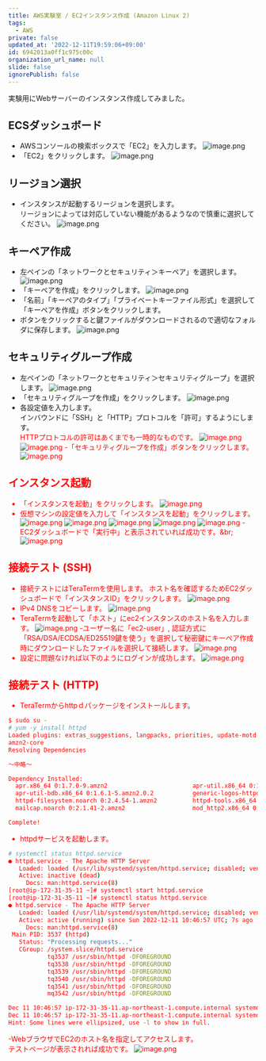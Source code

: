```yaml
---
title: AWS実験室 / EC2インスタンス作成 (Amazon Linux 2)
tags:
  - AWS
private: false
updated_at: '2022-12-11T19:59:06+09:00'
id: 6942013a0ff1c975c00c
organization_url_name: null
slide: false
ignorePublish: false
---
```

実験用にWebサーバーのインスタンス作成してみました。

## ECSダッシュボード
- AWSコンソールの検索ボックスで「EC2」を入力します。
![image.png](https://qiita-image-store.s3.ap-northeast-1.amazonaws.com/0/294043/09dbea57-9517-9aaf-2e79-a47e35be2f72.png)
- 「EC2」をクリックします。
![image.png](https://qiita-image-store.s3.ap-northeast-1.amazonaws.com/0/294043/33528854-50b1-7b4d-fdce-e826bff51dd0.png)
## リージョン選択
- インスタンスが起動するリージョンを選択します。</br>
リージョンによっては対応していない機能があるようなので慎重に選択してください。
![image.png](https://qiita-image-store.s3.ap-northeast-1.amazonaws.com/0/294043/c5da7fb6-3b42-f361-6f60-e00cfe724a27.png)
## キーペア作成
- 左ペインの「ネットワークとセキュリティ＞キーペア」を選択します。
![image.png](https://qiita-image-store.s3.ap-northeast-1.amazonaws.com/0/294043/5c4ab49e-abc0-85d1-233f-1b3666252702.png)
- 「キーペアを作成」をクリックします。
![image.png](https://qiita-image-store.s3.ap-northeast-1.amazonaws.com/0/294043/22f87121-962d-3178-57aa-3e6be9a91631.png)
- 「名前」「キーペアのタイプ」「プライベートキーファイル形式」を選択して「キーペアを作成」ボタンをクリックします。</br>
- ボタンをクリックすると鍵ファイルがダウンロードされるので適切なフォルダに保存します。
![image.png](https://qiita-image-store.s3.ap-northeast-1.amazonaws.com/0/294043/b9a27e5e-e50f-6392-f59f-bd9c95d8b47f.png)
## セキュリティグループ作成
- 左ペインの「ネットワークとセキュリティ＞セキュリティグループ」を選択します。
![image.png](https://qiita-image-store.s3.ap-northeast-1.amazonaws.com/0/294043/98ef072a-2a51-fe85-c6c9-f949d1e532f0.png)
- 「セキュリティグループを作成」をクリックします。
![image.png](https://qiita-image-store.s3.ap-northeast-1.amazonaws.com/0/294043/f283eaec-e2c5-ced1-1d79-cfd5543b61de.png)
- 各設定値を入力します。</br>
インバウンドに「SSH」と「HTTP」プロトコルを「許可」するようにします。</br>
<font color='red'>HTTPプロトコルの許可はあくまでも一時的なものです。<font/>
![image.png](https://qiita-image-store.s3.ap-northeast-1.amazonaws.com/0/294043/a52383f5-b891-15f8-35ec-af6951e6f6d5.png)
![image.png](https://qiita-image-store.s3.ap-northeast-1.amazonaws.com/0/294043/2c551022-810b-f257-0b55-d5ac483af4bf.png)
-「セキュリティグループを作成」ボタンをクリックします。
![image.png](https://qiita-image-store.s3.ap-northeast-1.amazonaws.com/0/294043/6f9fe698-5d6f-d009-6669-01851bbd62df.png)
## インスタンス起動
- 「インスタンスを起動」をクリックします。
![image.png](https://qiita-image-store.s3.ap-northeast-1.amazonaws.com/0/294043/1c1bb7ee-c366-7d60-c15b-4b356c795491.png)
- 仮想マシンの設定値を入力して「インスタンスを起動」をクリックします。
![image.png](https://qiita-image-store.s3.ap-northeast-1.amazonaws.com/0/294043/1d1c0119-fd94-4316-8568-6baec63d5c7a.png)
![image.png](https://qiita-image-store.s3.ap-northeast-1.amazonaws.com/0/294043/433e360f-724a-2607-be71-45c68159c717.png)
![image.png](https://qiita-image-store.s3.ap-northeast-1.amazonaws.com/0/294043/705df3eb-679f-0d53-4b8a-3e054b6eb56f.png)
![image.png](https://qiita-image-store.s3.ap-northeast-1.amazonaws.com/0/294043/ede9d7fd-5abd-981e-0561-f48c36e97323.png)
![image.png](https://qiita-image-store.s3.ap-northeast-1.amazonaws.com/0/294043/ee84eed0-58d4-bc0e-2a1d-9bb927150baa.png)
-EC2ダッシュボードで「実行中」と表示されていれば成功です。&br;
![image.png](https://qiita-image-store.s3.ap-northeast-1.amazonaws.com/0/294043/f2560926-1d93-bd43-6361-3a034d7da848.png)
## 接続テスト (SSH)
- 接続テストにはTeraTermを使用します。
ホスト名を確認するためEC2ダッシュボードで「インスタンスID」をクリックします。
![image.png](https://qiita-image-store.s3.ap-northeast-1.amazonaws.com/0/294043/08aaadeb-3664-a629-5e92-016f248482ef.png)
- IPv4 DNSをコピーします。
![image.png](https://qiita-image-store.s3.ap-northeast-1.amazonaws.com/0/294043/24aa5bb0-c13b-3705-a4a7-e636f33e8f2f.png)
- TeraTermを起動して「ホスト」にec2インスタンスのホスト名を入力します。
![image.png](https://qiita-image-store.s3.ap-northeast-1.amazonaws.com/0/294043/67896e4a-b00f-a7c8-b2f5-1b1e4f73da10.png)
-ユーザー名に「ec2-user」, 認証方式に「RSA/DSA/ECDSA/ED25519鍵を使う」を選択して秘密鍵にキーペア作成時にダウンロードしたファイルを選択して接続します。
![image.png](https://qiita-image-store.s3.ap-northeast-1.amazonaws.com/0/294043/2e226e61-9d78-66f0-757b-fc16612b9578.png)
- 設定に問題なければ以下のようにログインが成功します。
![image.png](https://qiita-image-store.s3.ap-northeast-1.amazonaws.com/0/294043/3ae738bc-4f67-69d5-a169-dec9b067fc7e.png)
## 接続テスト (HTTP)
- TeraTermからhttpｄパッケージをインストールします。
```bash
$ sudo su -
# yum -y install httpd
Loaded plugins: extras_suggestions, langpacks, priorities, update-motd
amzn2-core                                                                        | 3.7 kB  00:00:00
Resolving Dependencies

～中略～

Dependency Installed:
  apr.x86_64 0:1.7.0-9.amzn2                        apr-util.x86_64 0:1.6.1-5.amzn2.0.2
  apr-util-bdb.x86_64 0:1.6.1-5.amzn2.0.2           generic-logos-httpd.noarch 0:18.0.0-4.amzn2
  httpd-filesystem.noarch 0:2.4.54-1.amzn2          httpd-tools.x86_64 0:2.4.54-1.amzn2
  mailcap.noarch 0:2.1.41-2.amzn2                   mod_http2.x86_64 0:1.15.19-1.amzn2.0.1

Complete!
```
- httpdサービスを起動します。
```bash
# systemctl status httpd.service
● httpd.service - The Apache HTTP Server
   Loaded: loaded (/usr/lib/systemd/system/httpd.service; disabled; vendor preset: disabled)
   Active: inactive (dead)
     Docs: man:httpd.service(8)
[root@ip-172-31-35-11 ~]# systemctl start httpd.service
[root@ip-172-31-35-11 ~]# systemctl status httpd.service
● httpd.service - The Apache HTTP Server
   Loaded: loaded (/usr/lib/systemd/system/httpd.service; disabled; vendor preset: disabled)
   Active: active (running) since Sun 2022-12-11 10:46:57 UTC; 7s ago
     Docs: man:httpd.service(8)
 Main PID: 3537 (httpd)
   Status: "Processing requests..."
   CGroup: /system.slice/httpd.service
           tq3537 /usr/sbin/httpd -DFOREGROUND
           tq3538 /usr/sbin/httpd -DFOREGROUND
           tq3539 /usr/sbin/httpd -DFOREGROUND
           tq3540 /usr/sbin/httpd -DFOREGROUND
           tq3541 /usr/sbin/httpd -DFOREGROUND
           mq3542 /usr/sbin/httpd -DFOREGROUND

Dec 11 10:46:57 ip-172-31-35-11.ap-northeast-1.compute.internal systemd[1]: Starting The Apache HTTP S...
Dec 11 10:46:57 ip-172-31-35-11.ap-northeast-1.compute.internal systemd[1]: Started The Apache HTTP Se...
Hint: Some lines were ellipsized, use -l to show in full.
```
-WebブラウザでEC2のホスト名を指定してアクセスします。</br>
テストページが表示されれば成功です。
![image.png](https://qiita-image-store.s3.ap-northeast-1.amazonaws.com/0/294043/a5fdb724-328e-056f-f801-bc926944b6c2.png)





